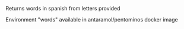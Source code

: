 Returns words in spanish from letters provided

Environment "words" available in antaramol/pentominos docker image
